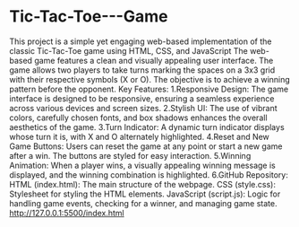 # Tic-Tac-Toe---Game
This project is a simple yet engaging web-based implementation of the classic Tic-Tac-Toe game using HTML, CSS, and JavaScript
The web-based game features a clean and visually appealing user interface. The game allows two players to take turns marking the spaces on a 3x3 grid with their respective symbols (X or O). The objective is to achieve a winning pattern before the opponent.
Key Features:
1.Responsive Design: The game interface is designed to be responsive, ensuring a seamless experience across various devices and screen sizes.
2.Stylish UI: The use of vibrant colors, carefully chosen fonts, and box shadows enhances the overall aesthetics of the game.
3.Turn Indicator: A dynamic turn indicator displays whose turn it is, with X and O alternately highlighted.
4.Reset and New Game Buttons: Users can reset the game at any point or start a new game after a win. The buttons are styled for easy interaction.
5.Winning Animation: When a player wins, a visually appealing winning message is displayed, and the winning combination is highlighted.
6.GitHub Repository:
HTML (index.html): The main structure of the webpage.
CSS (style.css): Stylesheet for styling the HTML elements.
JavaScript (script.js): Logic for handling game events, checking for a winner, and managing game state.
http://127.0.0.1:5500/index.html

